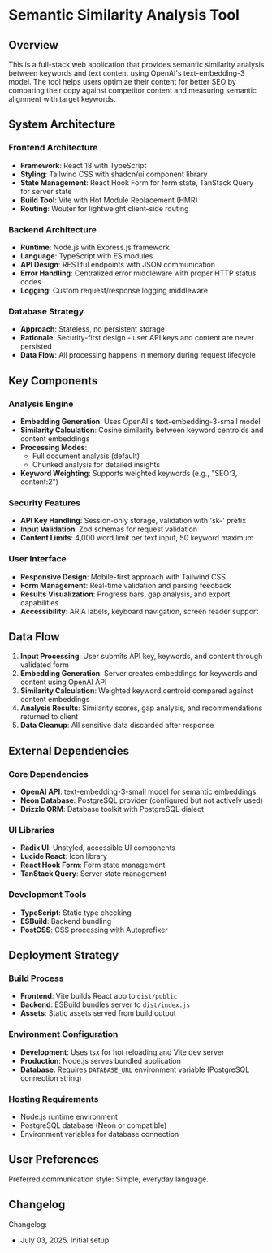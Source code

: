 # Semantic Similarity Analysis Tool

## Overview

This is a full-stack web application that provides semantic similarity analysis between keywords and text content using OpenAI's text-embedding-3 model. The tool helps users optimize their content for better SEO by comparing their copy against competitor content and measuring semantic alignment with target keywords.

## System Architecture

### Frontend Architecture
- **Framework**: React 18 with TypeScript
- **Styling**: Tailwind CSS with shadcn/ui component library
- **State Management**: React Hook Form for form state, TanStack Query for server state
- **Build Tool**: Vite with Hot Module Replacement (HMR)
- **Routing**: Wouter for lightweight client-side routing

### Backend Architecture
- **Runtime**: Node.js with Express.js framework
- **Language**: TypeScript with ES modules
- **API Design**: RESTful endpoints with JSON communication
- **Error Handling**: Centralized error middleware with proper HTTP status codes
- **Logging**: Custom request/response logging middleware

### Database Strategy
- **Approach**: Stateless, no persistent storage
- **Rationale**: Security-first design - user API keys and content are never persisted
- **Data Flow**: All processing happens in memory during request lifecycle

## Key Components

### Analysis Engine
- **Embedding Generation**: Uses OpenAI's text-embedding-3-small model
- **Similarity Calculation**: Cosine similarity between keyword centroids and content embeddings
- **Processing Modes**: 
  - Full document analysis (default)
  - Chunked analysis for detailed insights
- **Keyword Weighting**: Supports weighted keywords (e.g., "SEO:3, content:2")

### Security Features
- **API Key Handling**: Session-only storage, validation with 'sk-' prefix
- **Input Validation**: Zod schemas for request validation
- **Content Limits**: 4,000 word limit per text input, 50 keyword maximum

### User Interface
- **Responsive Design**: Mobile-first approach with Tailwind CSS
- **Form Management**: Real-time validation and parsing feedback
- **Results Visualization**: Progress bars, gap analysis, and export capabilities
- **Accessibility**: ARIA labels, keyboard navigation, screen reader support

## Data Flow

1. **Input Processing**: User submits API key, keywords, and content through validated form
2. **Embedding Generation**: Server creates embeddings for keywords and content using OpenAI API
3. **Similarity Calculation**: Weighted keyword centroid compared against content embeddings
4. **Analysis Results**: Similarity scores, gap analysis, and recommendations returned to client
5. **Data Cleanup**: All sensitive data discarded after response

## External Dependencies

### Core Dependencies
- **OpenAI API**: text-embedding-3-small model for semantic embeddings
- **Neon Database**: PostgreSQL provider (configured but not actively used)
- **Drizzle ORM**: Database toolkit with PostgreSQL dialect

### UI Libraries
- **Radix UI**: Unstyled, accessible UI components
- **Lucide React**: Icon library
- **React Hook Form**: Form state management
- **TanStack Query**: Server state management

### Development Tools
- **TypeScript**: Static type checking
- **ESBuild**: Backend bundling
- **PostCSS**: CSS processing with Autoprefixer

## Deployment Strategy

### Build Process
- **Frontend**: Vite builds React app to `dist/public`
- **Backend**: ESBuild bundles server to `dist/index.js`
- **Assets**: Static assets served from build output

### Environment Configuration
- **Development**: Uses tsx for hot reloading and Vite dev server
- **Production**: Node.js serves bundled application
- **Database**: Requires `DATABASE_URL` environment variable (PostgreSQL connection string)

### Hosting Requirements
- Node.js runtime environment
- PostgreSQL database (Neon or compatible)
- Environment variables for database connection

## User Preferences

Preferred communication style: Simple, everyday language.

## Changelog

Changelog:
- July 03, 2025. Initial setup